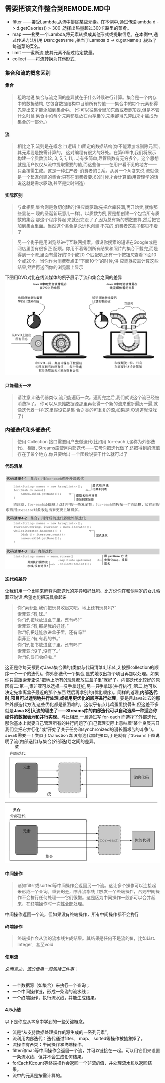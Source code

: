 ## 需要把该文件整合到REMODE.MD中

* filter ——接受Lambda,从流中排除某些元素。在本例中,通过传递lambda d -> d.getCalories() > 300 ,选择出热量超过300卡路里的菜肴。  
* map ——接受一个Lambda,将元素转换成其他形式或提取信息。在本例中,通过传递方法引用 Dish::getName ,相当于Lambda d -> d.getName() ,提取了每道菜的菜名。   
* limit ——截断流,使其元素不超过给定数量。  
* collect ——将流转换为其他形式.  

### 集合和流的概念区别

#### 集合
>粗略地说,集合与流之间的差异就在于什么时候进行计算。集合是一个内存中的数据结构,
它包含数据结构中目前所有的值——集合中的每个元素都得先算出来才能添加到集合中。
(你可以往集合里加东西或者删东西,但是不管什么时候,集合中的每个元素都是放在内存里的,元素都得先算出来才能成为集合的一部分。)  

#### 流
>相比之下,流则是在概念上(逻辑上)固定的数据结构(你不能添加或删除元素),其元素则是按需计算的。 这对编程有很大的好处。在第6章中,我们将展示构建一个质数流(2, 3, 5, 7, 11, ...)有多简单,尽管质数有无穷多个。这个思想就是用户仅仅从流中提取需要的值,而这些值——在用户看不见的地方——只会按需生成。这是一种生产者-消费者的关系。从另一个角度来说,流就像是一个延迟创建的集合:只有在消费者要求的时候才会计算值(用管理学的话说这就是需求驱动,甚至是实时制造)  

#### 实际区别
>与此相反,集合则是急切创建的(供应商驱动:先把仓库装满,再开始卖,就像那些昙花一
现的圣诞新玩意儿一样)。以质数为例,要是想创建一个包含所有质数的集合,那这个程序算起
来就没完没了了,因为总有新的质数要算,然后把它加到集合里面。当然这个集合是永远也创建
不完的,消费者这辈子都见不着了

>另一个例子是用浏览器进行互联网搜索。假设你搜索的短语在Google或是网店里面有很多匹
 配项。你用不着等到所有结果和照片的集合下载完,而是得到一个流,里面有最好的10个或20
 个匹配项,还有一个按钮来查看下面10个或20个。当你作为消费者点击“下面10个”的时候,供
 应商就按需计算这些结果,然后再送回你的浏览器上显示  

下图用DVD对比在线流媒体的例子展示了流和集合之间的差异  
![Alt difference](/image/difference_between_stream_collect.png)  

#### 只能遍历一次
>请注意,和迭代器类似,流只能遍历一次。遍历完之后,我们就说这个流已经被消费掉了。
你可以从原始数据源那里再获得一个新的流来重新遍历一遍,就像迭代器一样(这里假设它是集
合之类的可重复的源,如果是I/O通道就没戏了)  

### 内部迭代和外部迭代
>使用 Collection 接口需要用户去做迭代(比如用 for-each ),这称为外部迭代。 相反,
Streams库使用内部迭代——它帮你把迭代做了,还把得到的流值存在了某个地方,你只要给出
一个函数说要干什么就可以了  

#### 代码清单
![Alt internal](/image/iteration_internal_external.png)

#### 迭代的差异
让我们用一个比喻来解释内部迭代的差异和好处吧。比方说你在和你两岁的女儿索菲亚说话,希望她能把玩具收起来  
>你:“索菲亚,我们把玩具收起来吧。地上还有玩具吗?”  
索菲亚:“有,球。”  
你:“好,把球放进盒子里。还有吗?”  
索菲亚:“有,那是我的娃娃。”  
你:“好,把娃娃放进盒子里。还有吗?”  
索菲亚:“有,有我的书。”  
你:“好,把书放进盒子里。还有吗?”  
索菲亚:“没了,没有了。”  
你:“好,我们收好啦。”  

这正是你每天都要对Java集合做的(类似与代码清单4_1和4_2,按照collection的顺序一个一个的迭代)。你外部迭代一个集合,显式地取出每个项目再加以处理。如果你只需跟索菲亚说“把地上所有的玩具都放进盒子里”就好了。内部迭代比较好的原因有二:第一,索非亚可以选择一只手拿娃娃,另一只手拿球(并行执行);第二,她可以决定先拿离盒子最近的那个东西,然后再拿别的(优化顺序)。同样的道理,**内部迭代时,项目可以透明地并行处理,或者用更优化的顺序进行处理**。要是用Java过去的那种外部迭代方法,这些优化都是很困难的。这似乎有点儿鸡蛋里挑骨头,但这差不多就是**Java 8引入流的理由了——Streams库的内部迭代可以自动选择一种适合你硬件的数据表示和并行实现**。与此相反,一旦通过写 for-each 而选择了外部迭代,那你基本上就要自己管理所有的并行问题了(自己管理实际上意味着“某个良辰吉日我们会把它并行化”或“开始了关于任务和synchronized的漫长而艰苦的斗争”)。 Java8需要一个类似于Collection 却没有迭代器的接口,于是就有了Stream!下图说明了流(内部迭代)与集合(外部迭代)之间的差异。  
![Alt stream_collection](/image/stream_collection.png)  

#### 中间操作
>诸如filter或sorted等中间操作会返回另一个流。这让多个操作可以连接起来形成一个查询。重要的是，除非流水线上触发一个终端操作，否则中间操作不会执行任何处理——它们很懒。这是因为中间操作一般都可以合并起来，在终端操作时一次性全部处理。  

中间操作返回一个流，但如果没有终端操作，所有中间操作都不会执行

#### 终端操作
>终端操作会从流的流水线生成结果。其结果是任何不是流的值，比如List、 Integer，甚至void  

#### 使用流
###### 总而言之，流的使用一般包括三件事：
* 一个数据源（如集合）来执行一个查询；
* 一个中间操作链，形成一条流的流水线；
* 一个终端操作，执行流水线，并能生成结果。  

#### 4.5小结
以下是你应从本章中学到的一些关键概念。
* 流是“从支持数据处理操作的源生成的一系列元素”。
* 流利用内部迭代：迭代通过filter、 map、 sorted等操作被抽象掉了。
* 流操作有两类：中间操作和终端操作。
* filter和map等中间操作会返回一个流，并可以链接在一起。可以用它们来设置一条流水线，但并不会生成任何结果。
* forEach和count等终端操作会返回一个非流的值，并处理流水线以返回结果。
* 流中的元素是按需计算的。
